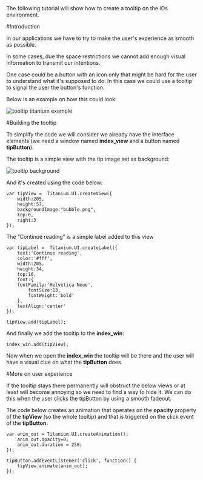 <summary>
    The following tutorial will show how to create a tooltip on the iOs environment.
</summary>

#Introduction

In our applications we have to try to make the user's experience as smooth as possible. 

In some cases, due the space restrictions we cannot add enough visual information to transmit our intentions. 

One case could be a button with an icon only that might be hard for the user to understand what it's supposed to do. In this case we could use a tooltip to signal the user the button's function.

Below is an example on how this could look:

![tooltip titanium example ](http://farm6.static.flickr.com/5085/5244120022_6a390dc44b.jpg "The tooltip example")


#Building the tooltip

To simplify the code we will consider we already have the interface elements (we need a window named **index_view** and a button named **tipButton**).

The tooltip is a simple view with the tip image set as background:

![tooltip background](http://cssgallery.info/wp-content/uploads/2010/04/bubble.png "The tooltip view background")

And it's created using the code below:

~~~
var tipView =  Titanium.UI.createView({
	width:205,
	height:57,
	backgroundImage:"bubble.png",
	top:0,
	right:3
});
~~~


The “Continue reading” is a simple label added to this view

~~~
var tipLabel =  Titanium.UI.createLabel({
	text:'Continue reading',
	color:'#fff',
	width:205,
	height:34,
	top:16,
	font:{
	fontFamily:'Helvetica Neue',
		fontSize:13,
		fontWeight:'bold'
	},
	textAlign:'center'
});
 
tipView.add(tipLabel);
~~~

And finally we add the tooltip to the **index_win**:

~~~
index_win.add(tipView);
~~~

Now when we open the **index_win** the tooltip will be there and the user will have a visual clue on what the **tipButton** does.


#More on user experience

If the tooltip stays there permanently will obstruct the below views or at least will become annoying so we need to find a way to hide it. 
We can do this when the user clicks the tipButton by using a smooth fadeout.

The code below creates an animation that operates on the **opacity** property of the **tipView** (so the whole tooltip) and that is triggered on the click event of the **tipButton**.

~~~
var anim_out = Titanium.UI.createAnimation();
	anim_out.opacity=0;
	anim_out.duration = 250;
});
 
tipButton.addEventListener('click', function() {
	tipView.animate(anim_out);
});
~~~



